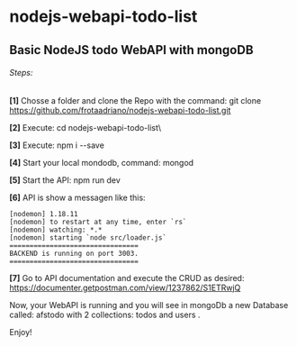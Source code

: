 # nodejs-webapi-todo-list
## Basic NodeJS todo WebAPI with mongoDB 


###### Steps:

**[1]** Chosse a folder and clone the Repo with the command: git clone https://github.com/frotaadriano/nodejs-webapi-todo-list.git


**[2]** Execute:  cd nodejs-webapi-todo-list\

**[3]** Execute: npm i --save

**[4]** Start your local mondodb, command: mongod

**[5]** Start the API: npm run dev  

**[6]** API is show a messagen like this:

```
[nodemon] 1.18.11
[nodemon] to restart at any time, enter `rs`
[nodemon] watching: *.*
[nodemon] starting `node src/loader.js`
================================
BACKEND is running on port 3003.
================================
```

**[7]** Go to API documentation and execute the CRUD as desired: 
 https://documenter.getpostman.com/view/1237862/S1ETRwjQ
 
 
Now, your WebAPI is running and you will see in mongoDb a new Database called: afstodo with 2 collections: todos and users .

Enjoy!

